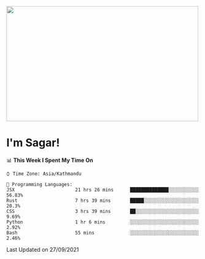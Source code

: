 
<img src="https://media.giphy.com/media/3ornk57KwDXf81rjWM/giphy.gif" width="500" height="300" frameBorder="0" class="giphy-embed" allowFullScreen></img>

#   I'm Sagar!

<!--START_SECTION:waka-->
📊 **This Week I Spent My Time On** 

```text
⌚︎ Time Zone: Asia/Kathmandu

💬 Programming Languages: 
JSX                      21 hrs 26 mins      ██████████████░░░░░░░░░░░   56.83% 
Rust                     7 hrs 39 mins       █████░░░░░░░░░░░░░░░░░░░░   20.3% 
CSS                      3 hrs 39 mins       ██░░░░░░░░░░░░░░░░░░░░░░░   9.69% 
Python                   1 hr 6 mins         ░░░░░░░░░░░░░░░░░░░░░░░░░   2.92% 
Bash                     55 mins             ░░░░░░░░░░░░░░░░░░░░░░░░░   2.46%

```


 Last Updated on 27/09/2021
<!--END_SECTION:waka-->
